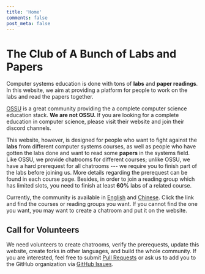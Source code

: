 ```yaml
---
title: 'Home'
comments: false
post_meta: false
---
```


# The Club of A Bunch of Labs and Papers

Computer systems education is done with tons of **labs** and **paper readings**. In this website, we aim at providing a platform for people to work on the labs and read the papers together.

[OSSU](https://github.com/ossu/computer-science) is a great community providing the a complete computer science education stack. **We are not OSSU.** If you are looking for a complete education in computer science, please visit their website and join their discord channels.

This website, however, is designed for people who want to fight against the **labs** from different computer systems courses, as well as people who have gotten the labs done and want to read some **papers** in the systems field. Like OSSU, we provide chatrooms for different courses; unlike OSSU, we have a hard prerequest for all chatrooms --- we require you to finish part of the labs before joining us. More details regarding the prerequest can be found in each course page. Besides, in order to join a reading group which has limited slots, you need to finish at least **60%** labs of a related course.

Currently, the community is available in [English](/en) and [Chinese](/cn). Click the link and find the courses or reading groups you want. If you cannot find the one you want, you may want to create a chatroom and put it on the website.

## Call for Volunteers

We need volunteers to create chatrooms, verify the prerequests, update this website, create forks in other languages, and build the whole community. If you are interested, feel free to submit [Pull Requests](https://github.com/learn-sys/learn-sys.github.io/pulls) or ask us to add you to the GitHub organization via [GitHub Issues](https://github.com/learn-sys/learn-sys.github.io/issues).


